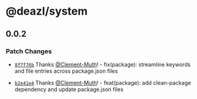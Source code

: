 # @deazl/system

## 0.0.2

### Patch Changes

- [`8f7f76b`](https://github.com/Deazl-Comparator/deazl/commit/8f7f76b3f6e7b38fc3e7c7344e67df7e789d1509) Thanks [@Clement-Muth](https://github.com/Clement-Muth)! - fix(package): streamline keywords and file entries across package.json files

- [`b2e41e4`](https://github.com/Deazl-Comparator/deazl/commit/b2e41e4b08fb1cc6ddd85604cc9767254d12b5fe) Thanks [@Clement-Muth](https://github.com/Clement-Muth)! - feat(package): add clean-package dependency and update package.json files

